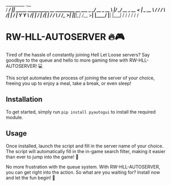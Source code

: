  _________            .__                                           
/   _____/ ___________|__| _____   __________ __ _________ __  ___ 
\_____  \_/ __ \_  __ \  |/     \_/ __ \_  __ <  |  \_  __ \  \/  / 
/        \  ___/|  | \/  |  Y Y  \  ___/|  | \/  |  /|  | \/  /   \ 
/_______  /\___  >__|  |__|__|_|  /\___  >__|  |____/ |__|  |____|_  /
        \/     \/                  \/     \/                           \/ 

# RW-HLL-AUTOSERVER 🔥🎮

Tired of the hassle of constantly joining Hell Let Loose servers? Say goodbye to the queue and hello to more gaming time with RW-HLL-AUTOSERVER! 💻

This script automates the process of joining the server of your choice, freeing you up to enjoy a meal, take a break, or even sleep! 

## Installation 

To get started, simply run `pip install pyautogui` to install the required module. 

## Usage

Once installed, launch the script and fill in the server name of your choice. The script will automatically fill in the in-game search filter, making it easier than ever to jump into the game! 🚀

No more frustration with the queue system. With RW-HLL-AUTOSERVER, you can get right into the action. So what are you waiting for? Install now and let the fun begin! 🎉
